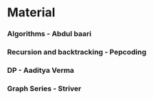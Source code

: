 # Material

### Algorithms - Abdul baari

### Recursion and backtracking - Pepcoding

### DP - Aaditya Verma

### Graph Series - Striver
